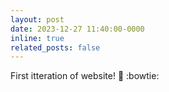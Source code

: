 ```yaml
---
layout: post
date: 2023-12-27 11:40:00-0000
inline: true
related_posts: false
---
```


First itteration of website! :triumph: :bowtie:
